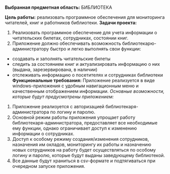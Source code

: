 **Выбранная предметная область:** БИБЛИОТЕКА

**Цель работы:** реализовать программное обеспечения для мониторинга читателей, книг и работников библиотеки.
**Задачи проекта:**
1.	Реализовать программное обеспечение для учета информации о читательских билетах, сотрудниках, состоянии книг.
2.	Приложение должно обеспечивать возможность библиотекарю-администратору быстро и легко выполнять свои функции:
-	создавать и заполнять читательские билеты
-	следить за состоянием книг и актуализировать информацию о них (выдана, зарезервирована, в наличии)
-	отслеживать информацию о посетителях и сотрудниках библиотеки
**Функциональные требования:**
Приложение реализуется в виде windows-приложения с удобным навигационным меню и качественным отображением информации.
*Основные возможности, которые будут предусмотрены приложением:*
1.	Приложение реализуется с авторизацией  библиотекаря-администратора по логину и паролю.
2.	Основной режим работы приложения упрощает работу библиотекаря-администратора, предоставляет все необходимые ему функции, однако ограничивает доступ к изменению информации о сотрудниках.
3.	Доступ к особому режиму создания/изменения сотрудников, назначения им окладов, мониторингу их работы и назначению новых сотрудников на работу будет осуществляться по особому логину и паролю, которые будут выданы заведующему библиотекой.
4.	Все данные будут храниться в csv-формате и подтягиваться при очередном запуске приложения. 
